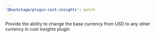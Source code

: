 ```yaml
---
'@backstage/plugin-cost-insights': patch
---
```


Provide the ability to change the base currency from USD to any other currency in cost insights plugin
